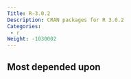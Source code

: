 ```yaml
---
Title: R-3.0.2
Description: CRAN packages for R 3.0.2
Categories:
 - r
Weight: -1030002
---
```


## Most depended upon

<!-- top-depended-upon-begin -->
<!-- top-depended-upon-end -->
